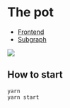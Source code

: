 # The pot

- [Frontend](http://pot.kickback.events)
- [Subgraph](https://thegraph.com/explorer/subgraph/makoto/deployer)

![]('./screenshot.png')


## How to start

```
yarn
yarn start
```